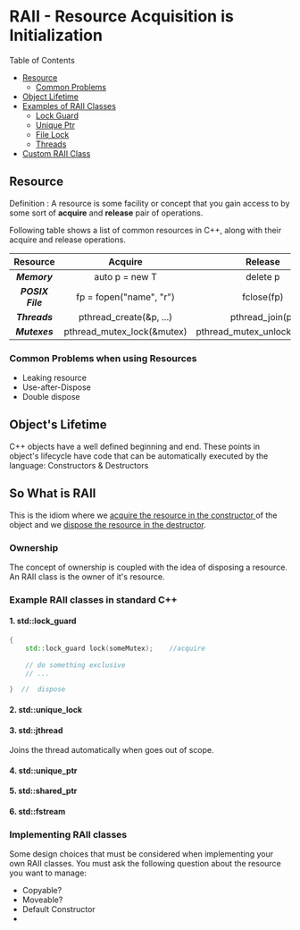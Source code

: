 # RAII - Resource Acquisition is Initialization

Table of Contents

- [ Resource ](#resource) 
    - [ Common Problems ](#common-problems-when-using-resources)
- [ Object Lifetime ](#c-objects-lifetimes)
 - [ Examples of RAII Classes ](#example-raii-classes-in-standard-c)
    - [Lock Guard](#1-stdlock_guard)
    - [Unique Ptr](#4-stdunique_ptr)
    - [File Lock](#6-stdfstream)
    - [Threads](#3-stdjthread)
 - [ Custom RAII Class ](#implementing-raii-classes)


## Resource

Definition
:   A resource is some facility or concept that you gain access to by some sort of **acquire** and **release** pair of operations.

Following table shows a list of common resources in C++, along with their acquire and release operations.

|   **Resource**   |           Acquire          |            Release           |
|:----------------:|:--------------------------:|:----------------------------:|
|   **_Memory_**   |       auto p = new T       |           delete p           |
| **_POSIX File_** |   fp = fopen("name", "r")  |          fclose(fp)          |
|   **_Threads_**  |   pthread_create(&p, ...)  |        pthread_join(p)       |
|   **_Mutexes_**  | pthread_mutex_lock(&mutex) | pthread_mutex_unlock(&mutex) |


### Common Problems when using Resources

- Leaking resource
- Use-after-Dispose
- Double dispose

## Object's Lifetime
C++ objects have a well defined beginning and end. These points in object's lifecycle have code that can be automatically executed by the language: Constructors & Destructors


## So What is RAII

This is the idiom where we <u>acquire the resource in the constructor </u> of the object and we <u>dispose the resource in the destructor</u>.

### Ownership
The concept of ownership is coupled with the idea of disposing a resource.  An RAII class is the owner of it's resource.

### Example RAII classes in standard C++

#### 1. std::lock_guard

```cpp
{
    std::lock_guard lock(someMutex);    //acquire
    
    // do something exclusive
    // ... 

}  //  dispose 

```

#### 2. std::unique_lock


#### 3. std::jthread
Joins the thread automatically when goes out of scope.

#### 4. std::unique_ptr

#### 5. std::shared_ptr
#### 6. std::fstream

### Implementing RAII classes

Some design choices that must be considered when implementing your own RAII classes. You must ask the following question about the resource you want to manage: 

- Copyable?
- Moveable?
- Default Constructor
- 




